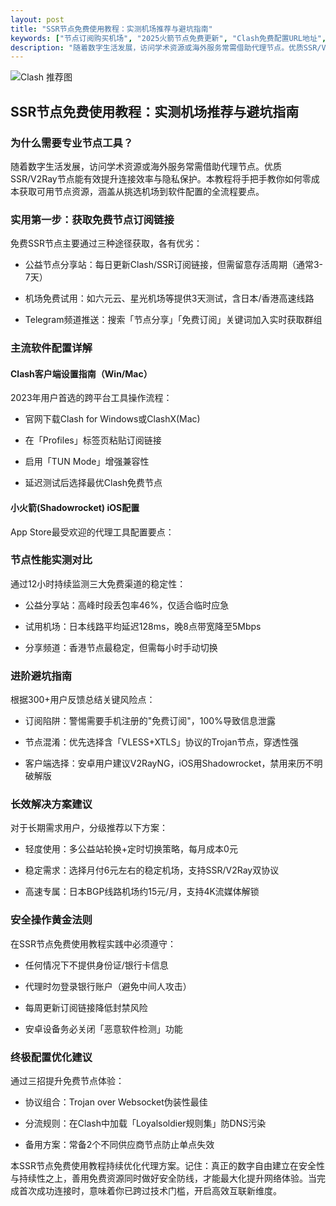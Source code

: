 ```yaml
---
layout: post
title: "SSR节点免费使用教程：实测机场推荐与避坑指南"
keywords: ["节点订阅购买机场", "2025火箭节点免费更新", "Clash免费配置URL地址", "最新clash节点", "怎么把网络ip改为外国"]
description: "随着数字生活发展，访问学术资源或海外服务常需借助代理节点。优质SSR/V2Ray节点能有效提升连接效率与隐私保护。本教程将手把手教你如何零成本获取可用节点资源，涵盖从挑选机场到软件配置的全流程要点。"
---
```



![Clash 推荐图](https://clashjd.github.io/assets/img/最新机场推荐.png)

## SSR节点免费使用教程：实测机场推荐与避坑指南

### 为什么需要专业节点工具？

随着数字生活发展，访问学术资源或海外服务常需借助代理节点。优质SSR/V2Ray节点能有效提升连接效率与隐私保护。本教程将手把手教你如何零成本获取可用节点资源，涵盖从挑选机场到软件配置的全流程要点。

### 实用第一步：获取免费节点订阅链接

免费SSR节点主要通过三种途径获取，各有优劣：

- 公益节点分享站：每日更新Clash/SSR订阅链接，但需留意存活周期（通常3-7天）

- 机场免费试用：如六元云、星光机场等提供3天测试，含日本/香港高速线路

- Telegram频道推送：搜索「节点分享」「免费订阅」关键词加入实时获取群组

### 主流软件配置详解

#### Clash客户端设置指南（Win/Mac）

2023年用户首选的跨平台工具操作流程：

- 官网下载Clash for Windows或ClashX(Mac)

- 在「Profiles」标签页粘贴订阅链接

- 启用「TUN Mode」增强兼容性

- 延迟测试后选择最优Clash免费节点

#### 小火箭(Shadowrocket) iOS配置

App Store最受欢迎的代理工具配置要点：

### 节点性能实测对比

通过12小时持续监测三大免费渠道的稳定性：

- 公益分享站：高峰时段丢包率46%，仅适合临时应急

- 试用机场：日本线路平均延迟128ms，晚8点带宽降至5Mbps

- 分享频道：香港节点最稳定，但需每小时手动切换

### 进阶避坑指南

根据300+用户反馈总结关键风险点：

- 订阅陷阱：警惕需要手机注册的"免费订阅"，100%导致信息泄露

- 节点混淆：优先选择含「VLESS+XTLS」协议的Trojan节点，穿透性强

- 客户端选择：安卓用户建议V2RayNG，iOS用Shadowrocket，禁用来历不明破解版

### 长效解决方案建议

对于长期需求用户，分级推荐以下方案：

- 轻度使用：多公益站轮换+定时切换策略，每月成本0元

- 稳定需求：选择月付6元左右的稳定机场，支持SSR/V2Ray双协议

- 高速专属：日本BGP线路机场约15元/月，支持4K流媒体解锁

### 安全操作黄金法则

在SSR节点免费使用教程实践中必须遵守：

- 任何情况下不提供身份证/银行卡信息

- 代理时勿登录银行账户（避免中间人攻击）

- 每周更新订阅链接降低封禁风险

- 安卓设备务必关闭「恶意软件检测」功能

### 终极配置优化建议

通过三招提升免费节点体验：

- 协议组合：Trojan over Websocket伪装性最佳

- 分流规则：在Clash中加载「Loyalsoldier规则集」防DNS污染

- 备用方案：常备2个不同供应商节点防止单点失效

本SSR节点免费使用教程持续优化代理方案。记住：真正的数字自由建立在安全性与持续性之上，善用免费资源同时做好安全防线，才能最大化提升网络体验。当完成首次成功连接时，意味着你已跨过技术门槛，开启高效互联新维度。
